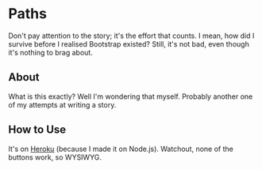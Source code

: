 # Paths
Don't pay attention to the story; it's the effort that counts. I mean, how did I survive before I realised Bootstrap existed? Still, it's not bad, even though it's nothing to brag about.
## About
What is this exactly? Well I'm wondering that myself. Probably another one of my attempts at writing a story.
## How to Use
It's on [Heroku](https://paths-story.herokuapp.com/) (because I made it on Node.js). Watchout, none of the buttons work, so WYSIWYG.
